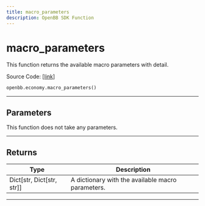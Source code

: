 ```yaml
---
title: macro_parameters
description: OpenBB SDK Function
---
```


# macro_parameters

This function returns the available macro parameters with detail.

Source Code: [[link](https://github.com/OpenBB-finance/OpenBBTerminal/tree/main/openbb_terminal/economy/econdb_model.py#L632)]

```python
openbb.economy.macro_parameters()
```

---

## Parameters

This function does not take any parameters.

---

## Returns

| Type | Description |
| ---- | ----------- |
| Dict[str, Dict[str, str]] | A dictionary with the available macro parameters. |
---


